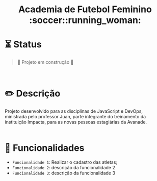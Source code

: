 <h1 align="center"> Academia de Futebol Feminino :soccer::running_woman: </h1>

# :hourglass_flowing_sand: Status
> :construction: Projeto em construção :construction:
<br>

# :pencil2: Descrição
Projeto desenvolvido para as disciplinas de JavaScript e DevOps, ministrada pelo professor Juan, parte integrante do treinamento da instituição Impacta, para as novas pessoas estagiárias da Avanade.
<br>
<br>

# :hammer: Funcionalidades
- `Funcionalidade 1`: Realizar o cadastro das atletas;
- `Funcionalidade 2`: descrição da funcionalidade 2
- `Funcionalidade 3`: descrição da funcionalidade 3
